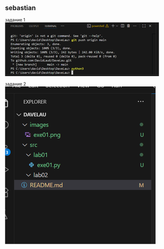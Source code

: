 ## sebastian

задание 1
![задание 1](/images/lab01/exe01.png)

задание 2
![задание 2](/images/lab01/exe02.png)